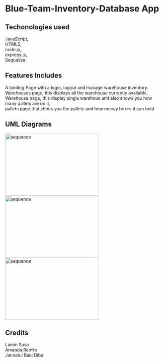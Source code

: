 # Blue-Team-Inventory-Database App

<h2> Techonologies used </h2>
JavaScript, <br>
HTML5, <br>
node.js, <br>
express.js, <br>
Sequelize

<h2> Features Includes</h2>

A landing Page with a login, logout and manage warehouse inventory. <br>
Warehouses page, this displays all the warehouse currently available. <br>
Warehouse page, this display single warehous and also shows you how many pallets are on it. <br>
pallets page that shous you the pallete and how manay boxes it can hold


<h2> UML Diagrams </h2>

<img src="sequence.png" alt="sequence" width="300" height="200">
<img src="sequence.png" alt="sequence" width="300" height="200">
<img src="sequence.png" alt="sequence" width="300" height="200">




<h2> Credits </h2>
Lamin Suso <br>
Amanda Renfro <br>
Jannatul Baki Diba
